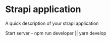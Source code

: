 # Strapi application

A quick description of your strapi application

Start server - npm run developer || yarn develop
